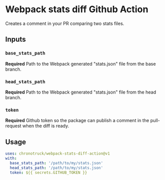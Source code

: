 # Webpack stats diff Github Action

Creates a comment in your PR comparing two stats files.

## Inputs

### `base_stats_path`

**Required** Path to the Webpack generated "stats.json" file from the base branch.

### `head_stats_path`

**Required** Path to the Webpack generated "stats.json" file from the head branch.

### `token`

**Required** Github token so the package can publish a comment in the pull-request when the diff is ready.

## Usage

```yml
uses: chronotruck/webpack-stats-diff-action@v1
with:
  base_stats_path: '/path/to/my/stats.json'
  head_stats_path: '/path/to/my/stats.json'
  token: ${{ secrets.GITHUB_TOKEN }}
```
